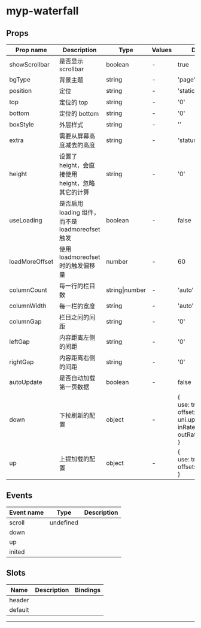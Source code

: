 # myp-waterfall

## Props

| Prop name      | Description                                      | Type           | Values | Default                                                                              |
| -------------- | ------------------------------------------------ | -------------- | ------ | ------------------------------------------------------------------------------------ |
| showScrollbar  | 是否显示 scrollbar                               | boolean        | -      | true                                                                                 |
| bgType         | 背景主题                                         | string         | -      | 'page'                                                                               |
| position       | 定位                                             | string         | -      | 'static'                                                                             |
| top            | 定位的 top                                       | string         | -      | '0'                                                                                  |
| bottom         | 定位的 bottom                                    | string         | -      | '0'                                                                                  |
| boxStyle       | 外层样式                                         | string         | -      | ''                                                                                   |
| extra          | 需要从屏幕高度减去的高度                         | string         | -      | 'status-nav'                                                                         |
| height         | 设置了 height，会直接使用 height，忽略其它的计算 | string         | -      | '0'                                                                                  |
| useLoading     | 是否启用 loading 组件，而不是 loadmoreofset 触发 | boolean        | -      | false                                                                                |
| loadMoreOffset | 使用 loadmoreofset 时的触发偏移量                | number         | -      | 60                                                                                   |
| columnCount    | 每一行的栏目数                                   | string\|number | -      | 'auto'                                                                               |
| columnWidth    | 每一栏的宽度                                     | string         | -      | 'auto'                                                                               |
| columnGap      | 栏目之间的间距                                   | string         | -      | '0'                                                                                  |
| leftGap        | 内容距离左侧的间距                               | string         | -      | '0'                                                                                  |
| rightGap       | 内容距离右侧的间距                               | string         | -      | '0'                                                                                  |
| autoUpdate     | 是否自动加载第一页数据                           | boolean        | -      | false                                                                                |
| down           | 下拉刷新的配置                                   | object         | -      | {<br> use: true,<br> offset: uni.upx2px(140),<br> inRate: 0.8,<br> outRate: 0.2<br>} |
| up             | 上提加载的配置                                   | object         | -      | {<br> use: true,<br> offset: 80<br>}                                                 |

## Events

| Event name | Type      | Description |
| ---------- | --------- | ----------- |
| scroll     | undefined |
| down       |           |
| up         |           |
| inited     |           |

## Slots

| Name    | Description | Bindings |
| ------- | ----------- | -------- |
| header  |             |          |
| default |             |          |

---
